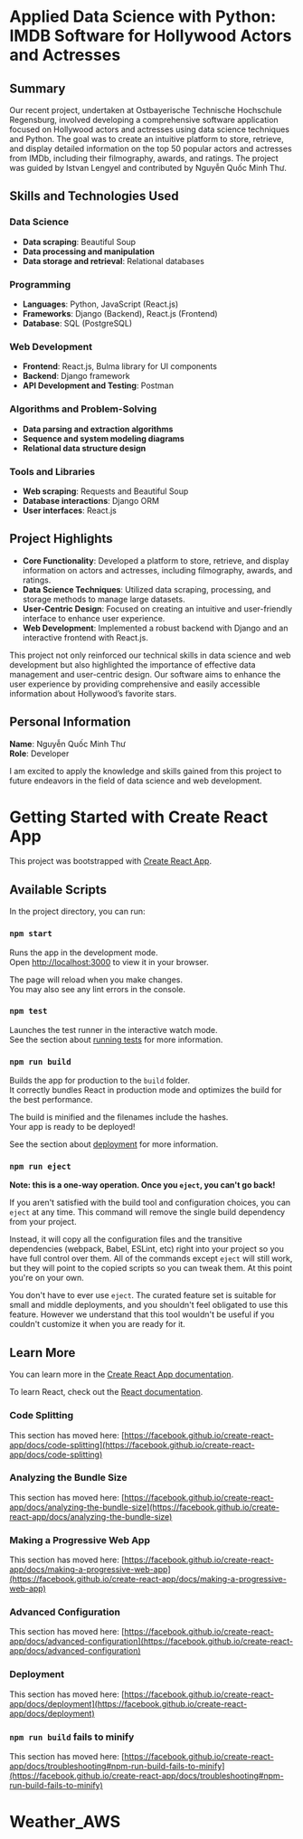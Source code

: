# Applied Data Science with Python: IMDB Software for Hollywood Actors and Actresses

## Summary

Our recent project, undertaken at Ostbayerische Technische Hochschule Regensburg, involved developing a comprehensive software application focused on Hollywood actors and actresses using data science techniques and Python. The goal was to create an intuitive platform to store, retrieve, and display detailed information on the top 50 popular actors and actresses from IMDb, including their filmography, awards, and ratings. The project was guided by Istvan Lengyel and contributed by Nguyễn Quốc Minh Thư.

## Skills and Technologies Used

### Data Science
- **Data scraping**: Beautiful Soup
- **Data processing and manipulation**
- **Data storage and retrieval**: Relational databases

### Programming
- **Languages**: Python, JavaScript (React.js)
- **Frameworks**: Django (Backend), React.js (Frontend)
- **Database**: SQL (PostgreSQL)

### Web Development
- **Frontend**: React.js, Bulma library for UI components
- **Backend**: Django framework
- **API Development and Testing**: Postman

### Algorithms and Problem-Solving
- **Data parsing and extraction algorithms**
- **Sequence and system modeling diagrams**
- **Relational data structure design**

### Tools and Libraries
- **Web scraping**: Requests and Beautiful Soup
- **Database interactions**: Django ORM
- **User interfaces**: React.js

## Project Highlights

- **Core Functionality**: Developed a platform to store, retrieve, and display information on actors and actresses, including filmography, awards, and ratings.
- **Data Science Techniques**: Utilized data scraping, processing, and storage methods to manage large datasets.
- **User-Centric Design**: Focused on creating an intuitive and user-friendly interface to enhance user experience.
- **Web Development**: Implemented a robust backend with Django and an interactive frontend with React.js.

This project not only reinforced our technical skills in data science and web development but also highlighted the importance of effective data management and user-centric design. Our software aims to enhance the user experience by providing comprehensive and easily accessible information about Hollywood’s favorite stars.

## Personal Information

**Name**: Nguyễn Quốc Minh Thư  
**Role**: Developer

I am excited to apply the knowledge and skills gained from this project to future endeavors in the field of data science and web development.

# Getting Started with Create React App

This project was bootstrapped with [Create React App](https://github.com/facebook/create-react-app).

## Available Scripts

In the project directory, you can run:

### `npm start`

Runs the app in the development mode.\
Open [http://localhost:3000](http://localhost:3000) to view it in your browser.

The page will reload when you make changes.\
You may also see any lint errors in the console.

### `npm test`

Launches the test runner in the interactive watch mode.\
See the section about [running tests](https://facebook.github.io/create-react-app/docs/running-tests) for more information.

### `npm run build`

Builds the app for production to the `build` folder.\
It correctly bundles React in production mode and optimizes the build for the best performance.

The build is minified and the filenames include the hashes.\
Your app is ready to be deployed!

See the section about [deployment](https://facebook.github.io/create-react-app/docs/deployment) for more information.

### `npm run eject`

**Note: this is a one-way operation. Once you `eject`, you can't go back!**

If you aren't satisfied with the build tool and configuration choices, you can `eject` at any time. This command will remove the single build dependency from your project.

Instead, it will copy all the configuration files and the transitive dependencies (webpack, Babel, ESLint, etc) right into your project so you have full control over them. All of the commands except `eject` will still work, but they will point to the copied scripts so you can tweak them. At this point you're on your own.

You don't have to ever use `eject`. The curated feature set is suitable for small and middle deployments, and you shouldn't feel obligated to use this feature. However we understand that this tool wouldn't be useful if you couldn't customize it when you are ready for it.

## Learn More

You can learn more in the [Create React App documentation](https://facebook.github.io/create-react-app/docs/getting-started).

To learn React, check out the [React documentation](https://reactjs.org/).

### Code Splitting

This section has moved here: [https://facebook.github.io/create-react-app/docs/code-splitting](https://facebook.github.io/create-react-app/docs/code-splitting)

### Analyzing the Bundle Size

This section has moved here: [https://facebook.github.io/create-react-app/docs/analyzing-the-bundle-size](https://facebook.github.io/create-react-app/docs/analyzing-the-bundle-size)

### Making a Progressive Web App

This section has moved here: [https://facebook.github.io/create-react-app/docs/making-a-progressive-web-app](https://facebook.github.io/create-react-app/docs/making-a-progressive-web-app)

### Advanced Configuration

This section has moved here: [https://facebook.github.io/create-react-app/docs/advanced-configuration](https://facebook.github.io/create-react-app/docs/advanced-configuration)

### Deployment

This section has moved here: [https://facebook.github.io/create-react-app/docs/deployment](https://facebook.github.io/create-react-app/docs/deployment)

### `npm run build` fails to minify

This section has moved here: [https://facebook.github.io/create-react-app/docs/troubleshooting#npm-run-build-fails-to-minify](https://facebook.github.io/create-react-app/docs/troubleshooting#npm-run-build-fails-to-minify)
# Weather_AWS
